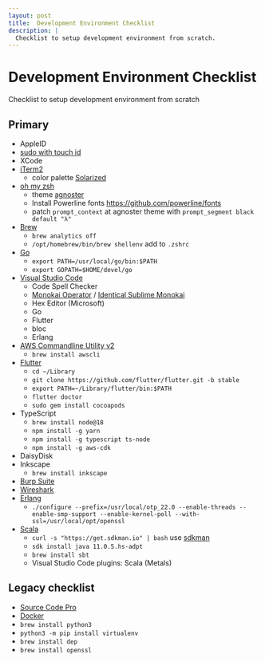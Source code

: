 ```yaml
---
layout: post
title:  Development Environment Checklist
description: |
  Checklist to setup development environment from scratch.
---
```


# Development Environment Checklist

Checklist to setup development environment from scratch 

## Primary

* AppleID
* [sudo with touch id](https://apple.stackexchange.com/questions/259093/can-touch-id-on-mac-authenticate-sudo-in-terminal)
* XCode
* [iTerm2](https://iterm2.com)
  - color palette [Solarized](https://ethanschoonover.com/solarized/)
* [oh my zsh](https://ohmyz.sh)
  - theme [agnoster](https://github.com/robbyrussell/oh-my-zsh/wiki/Themes#agnoster)
  - Install Powerline fonts https://github.com/powerline/fonts
  - patch `prompt_context` at agnoster theme with `prompt_segment black default "λ"`
* [Brew](https://brew.sh)
  - `brew analytics off`
  - `/opt/homebrew/bin/brew shellenv` add to `.zshrc`
* [Go](https://golang.org/dl/)
  - `export PATH=/usr/local/go/bin:$PATH`
  - `export GOPATH=$HOME/devel/go`
* [Visual Studio Code](https://code.visualstudio.com)
  - Code Spell Checker
  - [Monokai Operator](https://marketplace.visualstudio.com/items?itemName=markfknight.monokai-operator-theme) / [Identical Sublime Monokai](https://marketplace.visualstudio.com/items?itemName=maximetinu.identical-sublime-monokai-csharp-theme-colorizer)
  - Hex Editor (Microsoft)
  - Go
  - Flutter
  - bloc
  - Erlang
* [AWS Commandline Utility v2](https://docs.aws.amazon.com/cli/latest/userguide/install-cliv2-mac.html)
  - `brew install awscli`
* [Flutter](https://docs.flutter.dev/get-started/install/macos#downloading-straight-from-github-instead-of-using-an-archive)
  - `cd ~/Library`
  - `git clone https://github.com/flutter/flutter.git -b stable`
  - `export PATH=~/Library/flutter/bin:$PATH`
  - `flutter doctor`
  - `sudo gem install cocoapods`
* TypeScript
  - `brew install node@18`
  - `npm install -g yarn`
  - `npm install -g typescript ts-node`
  - `npm install -g aws-cdk`
* DaisyDisk
* Inkscape
  - `brew install inkscape`
* [Burp Suite](https://portswigger.net/burp)
* [Wireshark](https://www.wireshark.org/download.html)
* [Erlang](https://www.erlang.org/downloads)
  - `./configure --prefix=/usr/local/otp_22.0 --enable-threads --enable-smp-support --enable-kernel-poll --with-ssl=/usr/local/opt/openssl`
* [Scala](https://www.scala-lang.org)
  - `curl -s "https://get.sdkman.io" | bash` use [sdkman](https://sdkman.io/install)
  - `sdk install java 11.0.5.hs-adpt`
  - `brew install sbt`
  - Visual Studio Code plugins: Scala (Metals)

## Legacy checklist

* [Source Code Pro](https://github.com/adobe-fonts/source-code-pro)
* [Docker](https://hub.docker.com/editions/community/docker-ce-desktop-mac)
* `brew install python3`
* `python3 -m pip install virtualenv`
* `brew install dep`
* `brew install openssl`
